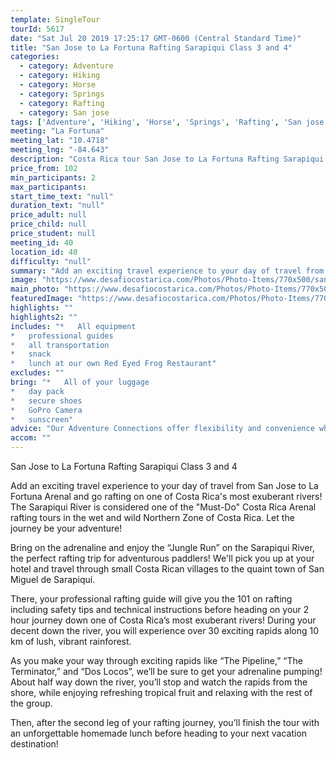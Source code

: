 ```yaml
---
template: SingleTour
tourId: 5617
date: "Sat Jul 20 2019 17:25:17 GMT-0600 (Central Standard Time)"
title: "San Jose to La Fortuna Rafting Sarapiqui Class 3 and 4"
categories: 
  - category: Adventure
  - category: Hiking
  - category: Horse
  - category: Springs
  - category: Rafting
  - category: San jose
tags: ['Adventure', 'Hiking', 'Horse', 'Springs', 'Rafting', 'San jose']
meeting: "La Fortuna"
meeting_lat: "10.4718"
meeting_lng: "-84.643"
description: "Costa Rica tour San Jose to La Fortuna Rafting Sarapiqui Class 3 and 4, id 5617"
price_from: 102
min_participants: 2
max_participants: 
start_time_text: "null"
duration_text: "null"
price_adult: null
price_child: null
price_student: null
meeting_id: 40
location_id: 40
difficulty: "null"
summary: "Add an exciting travel experience to your day of travel from San Jose to La Fortuna Arenal and go rafting on one of Costa Rica's most exuberant rivers! Rafting on the Sarapiqui River is considered one of the Must-Do Costa Rica tours in the wet and wild Northern Zone of Costa Rica according to Costa Rica Traveler magazine. Let the journey be your adventure!"
image: "https://www.desafiocostarica.com/Photos/Photo-Items/770x500/san-jose-to-from-la-fortuna---rafting-on-the-sarapiqui-river---class-3-4-3.jpg"
main_photo: "https://www.desafiocostarica.com/Photos/Photo-Items/770x500/san-jose-to-from-la-fortuna---rafting-on-the-sarapiqui-river---class-3-4-3.jpg"
featuredImage: "https://www.desafiocostarica.com/Photos/Photo-Items/770x500/san-jose-to-from-la-fortuna---rafting-on-the-sarapiqui-river---class-3-4-3.jpg"
highlights: ""
highlights2: ""
includes: "*   All equipment
*   professional guides
*   all transportation
*   snack
*   lunch at our own Red Eyed Frog Restaurant"
excludes: ""
bring: "*   All of your luggage
*   day pack
*   secure shoes
*   GoPro Camera
*   sunscreen"
advice: "Our Adventure Connections offer flexibility and convenience when traveling between the San José Metropolitan Area and the Arenal Volcano. We include pick-ups from nearly all San José major hotels and AirBnBs and there is no additional charge for pick-ups and drop-offs in Alajuela. You will love this Arenal Rafting tour! You can also choose to do the slightly-less-adventurous class 2-3 section for a Costa Rica rafting trip filled with whitewater and wildlife!"
accom: ""
---
```

San Jose to La Fortuna Rafting Sarapiqui Class 3 and 4

Add an exciting travel experience to your day of travel from San Jose to La Fortuna Arenal and go rafting on one of Costa Rica's most exuberant rivers! The Sarapiqui River is considered one of the "Must-Do" Costa Rica Arenal rafting tours in the wet and wild Northern Zone of Costa Rica. Let the journey be your adventure!

Bring on the adrenaline and enjoy the “Jungle Run” on the Sarapiqui River, the perfect rafting trip for adventurous paddlers! We'll pick you up at your hotel and travel through small Costa Rican villages to the quaint town of San Miguel de Sarapiquí.

There, your professional rafting guide will give you the 101 on rafting including safety tips and technical instructions before heading on your 2 hour journey down one of Costa Rica’s most exuberant rivers! During your decent down the river, you will experience over 30 exciting rapids along 10 km of lush, vibrant rainforest.

As you make your way through exciting rapids like “The Pipeline,” “The Terminator,” and “Dos Locos”, we’ll be sure to get your adrenaline pumping! About half way down the river, you’ll stop and watch the rapids from the shore, while enjoying refreshing tropical fruit and relaxing with the rest of the group.

Then, after the second leg of your rafting journey, you’ll finish the tour with an unforgettable homemade lunch before heading to your next vacation destination!